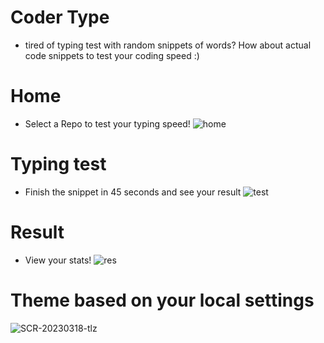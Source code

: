 # Coder Type
- tired of typing test with random snippets of words? How about actual code snippets to test your coding speed :)

# Home
- Select a Repo to test your typing speed!
![home](https://user-images.githubusercontent.com/84165564/226110598-5599f825-b60b-4179-81e0-08e6748c7a7f.png)

# Typing test
- Finish the snippet in 45 seconds and see your result
![test](https://user-images.githubusercontent.com/84165564/226110586-68c23724-a1a2-4181-b9c1-b673141c48fd.png)

# Result
- View your stats!
![res](https://user-images.githubusercontent.com/84165564/226110595-f3c8667a-91b8-410e-9b74-ff0d35ecdf3f.png)

# Theme based on your local settings
![SCR-20230318-tlz](https://user-images.githubusercontent.com/84165564/226111777-56b9cae1-7386-425b-96cf-4a0788e07d39.png)
